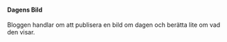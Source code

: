 #### Dagens Bild

Bloggen handlar om att publisera en bild om dagen och berätta lite om vad den visar.
